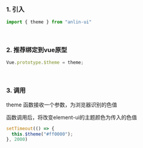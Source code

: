 ### 1. 引入

``` js
import { theme } from "anlin-ui" 
```

<br>

### 2. 推荐绑定到vue原型

``` js
Vue.prototype.$theme = theme;
```

<br>

### 3. 调用

theme 函数接收一个参数，为浏览器识别的色值

函数调用后，将改变element-ui的主题颜色为传入的色值

``` js
setTimeout(() => {
  this.$theme("#ff0000");
}, 2000)
```


